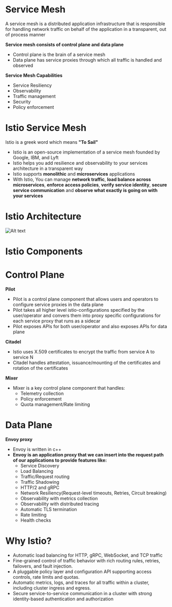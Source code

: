 # Service Mesh

A service mesh is a distributed application infrastructure that is responsible for handling network traffic on behalf of the application in a transparent, out of process manner

**Service mesh consists of control plane and data plane**
* Control plane is the brain of a service mesh
* Data plane has service proxies through which all traffic is handled and observed

**Service Mesh Capabilities**
* Service Resiliency
* Observability
* Traffic management
* Security
* Policy enforcement

# Istio Service Mesh
Istio is a greek word which means **"To Sail"**
* Istio is an open-source implementation of a service mesh founded by Google, IBM, and Lyft
* Istio helps you add resilience and observability to your services architecture in a transparent way
* Istio supports **monolithic** and **microservices** applications
* With Istio, You can manage **network traffic**, **load balance across microservices**, **enforce access policies**, **verify service identity**, **secure service communication** and **observe what exactly is going on with your services**

# Istio Architecture
![Alt text](https://istio.io/docs/concepts/what-is-istio/arch.svg)

# Istio Components
# Control Plane
**Pilot**
* Pilot is a control plane component that allows users and operators to configure service proxies in the data plane
* Pilot takes all higher level istio-configurations specified by the user/operator and convers them into proxy specific configurations for each service proxy that runs as a sidecar
* Pilot exposes APIs for both user/operator and also exposes APIs for data plane

**Citadel**
* Istio uses X.509 certificates to encrypt the traffic from service A to service N
* Citadel handles attestation, issuance/mounting of the certificates and rotation of the certificates

**Mixer**
* Mixer is a key control plane component that handles:
  * Telemetry collection
  * Policy enforcement
  * Quota management/Rate limiting

# Data Plane
**Envoy proxy**
* Envoy is written in c++
* **Envoy is an application proxy that we can insert into the request path of our applications to provide features like:**
  * Service Discovery
  * Load Balancing
  * Traffic/Request routing
  * Traffic Shadowing
  * HTTP/2 and gRPC
  * Network Resiliency(Request-level timeouts, Retries, Circuit breaking)
  * Observability with metrics collection
  * Observability with distributed tracing
  * Automatic TLS termination
  * Rate limiting
  * Health checks

# Why Istio?
* Automatic load balancing for HTTP, gRPC, WebSocket, and TCP traffic
* Fine-grained control of traffic behavior with rich routing rules, retries, failovers, and fault injection.
* A pluggable policy layer and configuration API supporting access controls, rate limits and quotas.
* Automatic metrics, logs, and traces for all traffic within a cluster, including cluster ingress and egress.
* Secure service-to-service communication in a cluster with strong identity-based authentication and authorization

